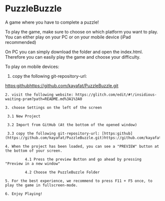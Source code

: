 # PuzzleBuzzle
A game where you have to complete a puzzle!

To play the game, make sure to choose on which platform you want to play.
You can either play on your PC or on your mobile device (iPad recommended)

On PC you can simply download the folder and open the index.html. Therefore you can easily play the game and choose your difficulty.

To play on mobile devices: 
  
	
 1. copy the following git-repository-url:
 
 [https:github](https://github.com/kayafat/PuzzleBuzzle.git)https://github.com/kayafat/PuzzleBuzzle.git
  
	2. visit the following website: https://glitch.com/edit/#!/insidious-waiting-pram?path=README.md%3A1%3A0
  
	3. choose Settings on the left of the screen

     3.1 New Project

     3.2 Import from GitHub (At the bottom of the opened window)

     3.3 copy the following git-repository-url: [https:github](https://github.com/kayafat/PuzzleBuzzle.git)https://github.com/kayafat/PuzzleBuzzle.git
  
	4. When the project has been loaded, you can see a "PREVIEW" button at the bottom of your screen.
       
			 4.1 Press the preview Button and go ahead by pressing "Preview in a new window"
       
			 4.2 Choose the PuzzleBuzzle Folder
  
	5. For the best experience, we recommend to press F11 + F5 once, to play the game in fullscreen-mode.
  
	6. Enjoy Playing!
